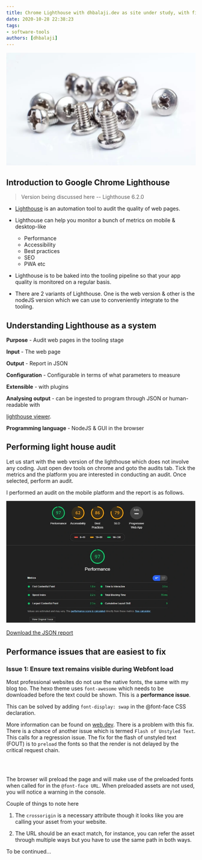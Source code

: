 ```yaml
---
title: Chrome Lighthouse with dhbalaji.dev as site under study, with fixes
date: 2020-10-28 22:38:23
tags:
- software-tools
authors: [dhbalaji]
---
```


![Chrome Lighthouse](./assets/ChromeLighthouse.webp)

## Introduction to Google Chrome Lighthouse

> Version being discussed here -- Lighthouse 6.2.0

* [Lighthouse](https://developers.google.com/web/tools/lighthouse) is an automation tool to audit the quality of web pages.

* Lighthouse can help you monitor a bunch of metrics on mobile & desktop-like
    * Performance
    * Accessibility
    * Best practices
    * SEO
    * PWA etc
    
* Lighthouse is to be baked into the tooling pipeline so that your app quality is monitored on a regular basis.

* There are 2 variants of Lighthouse. One is the web version & other is the nodeJS version which we can use to conveniently integrate to the tooling.

## Understanding Lighthouse as a system

**Purpose** - Audit web pages in the tooling stage

**Input** - The web page

**Output** - Report in JSON

**Configuration** - Configurable in terms of what parameters to measure

**Extensible** - with plugins

**Analysing output** - can be ingested to program through JSON or human-readable with 

[lighthouse viewer](https://googlechrome.github.io/lighthouse/viewer/).

**Programming language** - NodeJS & GUI in the browser

## Performing light house audit

Let us start with the web version of the lighthouse which does not involve any coding. Just open dev tools on chrome and goto the audits tab. Tick the metrics and the platform you are interested in conducting an audit. Once selected, perform an audit.

I performed an audit on the mobile platform and the report is as follows.

 
 ![Dhbalaji lighthouse report on mobile](./assets/initial_lighthouse_screenshot_dhbalaji.webp)

 
 <a href="/downloads/dhbalajidevmobileInitReport.json" download="initialReport.json">Download the JSON report</a>
 
 
 ## Performance issues that are easiest to fix
 
 ### Issue 1: Ensure text remains visible during Webfont load
 
 Most professional websites do not use the native fonts, the same with my blog too. The hexo theme uses `font-awesome` which needs to be downloaded before the text could be shown. This is a **performance issue**.
 
 This can be solved by adding `font-display: swap` in the @font-face CSS declaration.
 
 More information can be found on [web.dev](https://web.dev/font-display/). There is a problem with this fix. There is a chance of another issue which is termed `Flash of Unstyled Text`. This calls for a regression issue. The fix for the flash of unstyled text (FOUT) is to `preload` the fonts so that the render is not delayed by the critical request chain.
 
 <pre>
    <link rel="preload" href="/css/fonts/fontawesome-webfont.woff" as="font" type="font/woff" crossorigin/>
 </pre>

The browser will preload the page and will make use of the preloaded fonts when called for in the `@font-face URL`. When preloaded assets are not used, you will notice a warning in the console.

Couple of things to note here

1. The `crossorigin` is a necessary attribute though it looks like you are calling your asset from your website.

2. The URL should be an exact match, for instance, you can refer the asset through multiple ways but you have to use the same path in both ways.

To be continued... 
 
